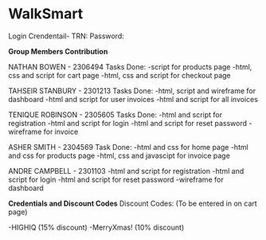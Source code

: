 # WalkSmart

Login Crendentail-
TRN: 
Password:

**Group Members Contribution**

NATHAN BOWEN - 2306494
Tasks Done:
-script for products page
-html, css and script for cart page
-html, css and script for checkout page

TAHSEIR STANBURY - 2301213
Tasks Done:
-html, script and wireframe for dashboard
-html and script for user invoices
-html and script for all invoices

TENIQUE ROBINSON - 2305605
Tasks Done: 
-html and script for registration
-html and script for login
-html and script for reset password
-wireframe for invoice

ASHER SMITH - 2304569
Task Done:
-html and css for home page
-html and css for products page
-html, css and javascipt for invoice page 

ANDRE CAMPBELL - 2301103
-html and script for registration
-html and script for login
-html and script for reset password
-wireframe for dashboard

**Credentials and Discount Codes**
Discount Codes: (To be entered in on cart page)

-HIGHIQ (15% discount)
-MerryXmas! (10% discount)
